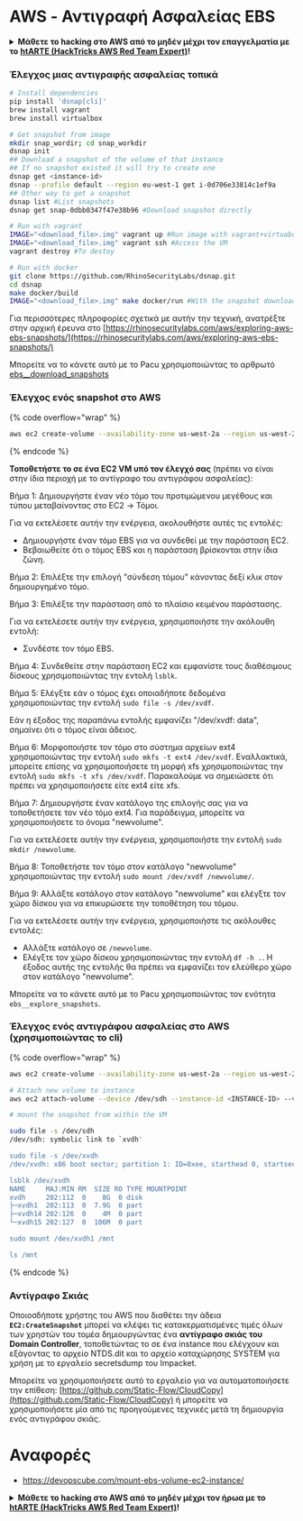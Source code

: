 # AWS - Αντιγραφή Ασφαλείας EBS

<details>

<summary><strong>Μάθετε το hacking στο AWS από το μηδέν μέχρι τον επαγγελματία με το</strong> <a href="https://training.hacktricks.xyz/courses/arte"><strong>htARTE (HackTricks AWS Red Team Expert)</strong></a><strong>!</strong></summary>

Άλλοι τρόποι για να υποστηρίξετε το HackTricks:

* Εάν θέλετε να δείτε την **εταιρεία σας να διαφημίζεται στο HackTricks** ή να **κατεβάσετε το HackTricks σε μορφή PDF** ελέγξτε τα [**ΣΧΕΔΙΑ ΣΥΝΔΡΟΜΗΣ**](https://github.com/sponsors/carlospolop)!
* Αποκτήστε το [**επίσημο PEASS & HackTricks swag**](https://peass.creator-spring.com)
* Ανακαλύψτε [**The PEASS Family**](https://opensea.io/collection/the-peass-family), τη συλλογή μας από αποκλειστικά [**NFTs**](https://opensea.io/collection/the-peass-family)
* **Εγγραφείτε στη** 💬 [**ομάδα Discord**](https://discord.gg/hRep4RUj7f) ή στη [**ομάδα telegram**](https://t.me/peass) ή **ακολουθήστε** μας στο **Twitter** 🐦 [**@hacktricks_live**](https://twitter.com/hacktricks_live)**.**
* **Μοιραστείτε τα hacking tricks σας υποβάλλοντας PRs στα** [**HackTricks**](https://github.com/carlospolop/hacktricks) και [**HackTricks Cloud**](https://github.com/carlospolop/hacktricks-cloud) αποθετήρια του github.

</details>

### Έλεγχος μιας αντιγραφής ασφαλείας τοπικά
```bash
# Install dependencies
pip install 'dsnap[cli]'
brew install vagrant
brew install virtualbox

# Get snapshot from image
mkdir snap_wordir; cd snap_workdir
dsnap init
## Download a snapshot of the volume of that instance
## If no snapshot existed it will try to create one
dsnap get <instance-id>
dsnap --profile default --region eu-west-1 get i-0d706e33814c1ef9a
## Other way to get a snapshot
dsnap list #List snapshots
dsnap get snap-0dbb0347f47e38b96 #Download snapshot directly

# Run with vagrant
IMAGE="<download_file>.img" vagrant up #Run image with vagrant+virtuabox
IMAGE="<download_file>.img" vagrant ssh #Access the VM
vagrant destroy #To destoy

# Run with docker
git clone https://github.com/RhinoSecurityLabs/dsnap.git
cd dsnap
make docker/build
IMAGE="<download_file>.img" make docker/run #With the snapshot downloaded
```
Για περισσότερες πληροφορίες σχετικά με αυτήν την τεχνική, ανατρέξτε στην αρχική έρευνα στο [https://rhinosecuritylabs.com/aws/exploring-aws-ebs-snapshots/](https://rhinosecuritylabs.com/aws/exploring-aws-ebs-snapshots/)

Μπορείτε να το κάνετε αυτό με το Pacu χρησιμοποιώντας το αρθρωτό [ebs\_\_download\_snapshots](https://github.com/RhinoSecurityLabs/pacu/wiki/Module-Details#ebs\_\_download\_snapshots)

### Έλεγχος ενός snapshot στο AWS

{% code overflow="wrap" %}
```bash
aws ec2 create-volume --availability-zone us-west-2a --region us-west-2  --snapshot-id snap-0b49342abd1bdcb89
```
{% endcode %}

**Τοποθετήστε το σε ένα EC2 VM υπό τον έλεγχό σας** (πρέπει να είναι στην ίδια περιοχή με το αντίγραφο του αντιγράφου ασφαλείας):

Βήμα 1: Δημιουργήστε έναν νέο τόμο του προτιμώμενου μεγέθους και τύπου μεταβαίνοντας στο EC2 -> Τόμοι.

Για να εκτελέσετε αυτήν την ενέργεια, ακολουθήστε αυτές τις εντολές:
- Δημιουργήστε έναν τόμο EBS για να συνδεθεί με την παράσταση EC2.
- Βεβαιωθείτε ότι ο τόμος EBS και η παράσταση βρίσκονται στην ίδια ζώνη.

Βήμα 2: Επιλέξτε την επιλογή "σύνδεση τόμου" κάνοντας δεξί κλικ στον δημιουργημένο τόμο.

Βήμα 3: Επιλέξτε την παράσταση από το πλαίσιο κειμένου παράστασης.

Για να εκτελέσετε αυτήν την ενέργεια, χρησιμοποιήστε την ακόλουθη εντολή:
- Συνδέστε τον τόμο EBS.

Βήμα 4: Συνδεθείτε στην παράσταση EC2 και εμφανίστε τους διαθέσιμους δίσκους χρησιμοποιώντας την εντολή `lsblk`.

Βήμα 5: Ελέγξτε εάν ο τόμος έχει οποιαδήποτε δεδομένα χρησιμοποιώντας την εντολή `sudo file -s /dev/xvdf`.

Εάν η έξοδος της παραπάνω εντολής εμφανίζει "/dev/xvdf: data", σημαίνει ότι ο τόμος είναι άδειος.

Βήμα 6: Μορφοποιήστε τον τόμο στο σύστημα αρχείων ext4 χρησιμοποιώντας την εντολή `sudo mkfs -t ext4 /dev/xvdf`. Εναλλακτικά, μπορείτε επίσης να χρησιμοποιήσετε τη μορφή xfs χρησιμοποιώντας την εντολή `sudo mkfs -t xfs /dev/xvdf`. Παρακαλούμε να σημειώσετε ότι πρέπει να χρησιμοποιήσετε είτε ext4 είτε xfs.

Βήμα 7: Δημιουργήστε έναν κατάλογο της επιλογής σας για να τοποθετήσετε τον νέο τόμο ext4. Για παράδειγμα, μπορείτε να χρησιμοποιήσετε το όνομα "newvolume".

Για να εκτελέσετε αυτήν την ενέργεια, χρησιμοποιήστε την εντολή `sudo mkdir /newvolume`.

Βήμα 8: Τοποθετήστε τον τόμο στον κατάλογο "newvolume" χρησιμοποιώντας την εντολή `sudo mount /dev/xvdf /newvolume/`.

Βήμα 9: Αλλάξτε κατάλογο στον κατάλογο "newvolume" και ελέγξτε τον χώρο δίσκου για να επικυρώσετε την τοποθέτηση του τόμου.

Για να εκτελέσετε αυτήν την ενέργεια, χρησιμοποιήστε τις ακόλουθες εντολές:
- Αλλάξτε κατάλογο σε `/newvolume`.
- Ελέγξτε τον χώρο δίσκου χρησιμοποιώντας την εντολή `df -h .`. Η έξοδος αυτής της εντολής θα πρέπει να εμφανίζει τον ελεύθερο χώρο στον κατάλογο "newvolume".

Μπορείτε να το κάνετε αυτό με το Pacu χρησιμοποιώντας τον ενότητα `ebs__explore_snapshots`.

### Έλεγχος ενός αντιγράφου ασφαλείας στο AWS (χρησιμοποιώντας το cli)

{% code overflow="wrap" %}
```bash
aws ec2 create-volume --availability-zone us-west-2a --region us-west-2 --snapshot-id <snap-0b49342abd1bdcb89>

# Attach new volume to instance
aws ec2 attach-volume --device /dev/sdh --instance-id <INSTANCE-ID> --volume-id <VOLUME-ID>

# mount the snapshot from within the VM

sudo file -s /dev/sdh
/dev/sdh: symbolic link to `xvdh'

sudo file -s /dev/xvdh
/dev/xvdh: x86 boot sector; partition 1: ID=0xee, starthead 0, startsector 1, 16777215 sectors, extended partition table (last)\011, code offset 0x63

lsblk /dev/xvdh
NAME     MAJ:MIN RM  SIZE RO TYPE MOUNTPOINT
xvdh     202:112  0    8G  0 disk
├─xvdh1  202:113  0  7.9G  0 part
├─xvdh14 202:126  0    4M  0 part
└─xvdh15 202:127  0  106M  0 part

sudo mount /dev/xvdh1 /mnt

ls /mnt
```
{% endcode %}

### Αντίγραφο Σκιάς

Οποιοσδήποτε χρήστης του AWS που διαθέτει την άδεια **`EC2:CreateSnapshot`** μπορεί να κλέψει τις κατακερματισμένες τιμές όλων των χρηστών του τομέα δημιουργώντας ένα **αντίγραφο σκιάς του Domain Controller**, τοποθετώντας το σε ένα instance που ελέγχουν και εξάγοντας το αρχείο NTDS.dit και το αρχείο καταχώρησης SYSTEM για χρήση με το εργαλείο secretsdump του Impacket.

Μπορείτε να χρησιμοποιήσετε αυτό το εργαλείο για να αυτοματοποιήσετε την επίθεση: [https://github.com/Static-Flow/CloudCopy](https://github.com/Static-Flow/CloudCopy) ή μπορείτε να χρησιμοποιήσετε μία από τις προηγούμενες τεχνικές μετά τη δημιουργία ενός αντιγράφου σκιάς.


# Αναφορές
* https://devopscube.com/mount-ebs-volume-ec2-instance/

<details>

<summary><strong>Μάθετε το hacking στο AWS από το μηδέν μέχρι τον ήρωα με το</strong> <a href="https://training.hacktricks.xyz/courses/arte"><strong>htARTE (HackTricks AWS Red Team Expert)</strong></a><strong>!</strong></summary>

Άλλοι τρόποι για να υποστηρίξετε το HackTricks:

* Εάν θέλετε να δείτε την **εταιρεία σας να διαφημίζεται στο HackTricks** ή να **κατεβάσετε το HackTricks σε μορφή PDF** ελέγξτε τα [**ΣΧΕΔΙΑ ΣΥΝΔΡΟΜΗΣ**](https://github.com/sponsors/carlospolop)!
* Αποκτήστε το [**επίσημο PEASS & HackTricks swag**](https://peass.creator-spring.com)
* Ανακαλύψτε [**The PEASS Family**](https://opensea.io/collection/the-peass-family), τη συλλογή μας από αποκλειστικά [**NFTs**](https://opensea.io/collection/the-peass-family)
* **Συμμετάσχετε στη** 💬 [**ομάδα Discord**](https://discord.gg/hRep4RUj7f) ή στη [**ομάδα telegram**](https://t.me/peass) ή **ακολουθήστε** μας στο **Twitter** 🐦 [**@hacktricks_live**](https://twitter.com/hacktricks_live)**.**
* **Μοιραστείτε τα κόλπα σας για το hacking υποβάλλοντας PRs στα** [**HackTricks**](https://github.com/carlospolop/hacktricks) και [**HackTricks Cloud**](https://github.com/carlospolop/hacktricks-cloud) αποθετήρια του github.

</details>
